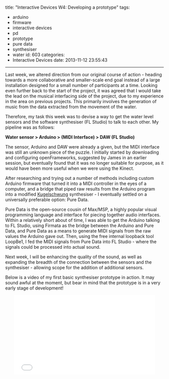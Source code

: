 title: "Interactive Devices W4: Developing a prototype"
tags:
  - arduino
  - firmware
  - interactive devices
  - pd
  - prototype
  - pure data
  - synthesiser
  - water
id: 603
categories:
  - Interactive Devices
date: 2013-11-12 23:55:43
---

Last week, we altered direction from our original course of action - heading towards a more collaborative and smaller-scale end goal instead of a large installation designed for a small number of participants at a time. Looking even further back to the start of the project, it was agreed that I would take the lead on the musical interfacing side of the project, due to my experience in the area on previous projects. This primarily involves the generation of music from the data extracted from the movement of the water.

<!-- more -->

Therefore, my task this week was to devise a way to get the water level sensors and the software synthesiser (FL Studio) to talk to each other. My pipeline was as follows:

**Water sensor &gt; Arduino &gt; (MIDI Interface) &gt; DAW (FL Studio)**

The sensor, Arduino and DAW were already a given, but the MIDI interface was still an unknown piece of the puzzle. I initially started by downloading and configuring openFrameworks, suggested by James in an earlier session, but eventually found that it was no longer suitable for purpose, as it would have been more useful when we were using the Kinect.

After researching and trying out a number of methods including custom Arduino firmware that turned it into a MIDI controller in the eyes of a computer, and a bridge that piped raw results from the Arduino program into a modified [Kugelschwung](http://www.eecs.umich.edu/nime2012/Proceedings/papers/131_Final_Manuscript.pdf) synthesiser - I eventually settled on a universally preferable option: Pure Data.

Pure Data is the open-source cousin of Max/MSP, a highly popular visual programming language and interface for piecing together audio interfaces. Within a relatively short about of time, I was able to get the Arduino talking to FL Studio, using Firmata as the bridge between the Arduino and Pure Data, and Pure Data as a means to generate MIDI signals from the raw values the Arduino gave out. Then, using the free internal loopback tool LoopBe1, I fed the MIDI signals from Pure Data into FL Studio - where the signals could be processed into actual sound.

Next week, I will be enhancing the quality of the sound, as well as expanding the breadth of the connection between the sensors and the synthesiser - allowing scope for the addition of additional sensors.

Below is a video of my first basic synthesiser prototype in action. It may sound awful at the moment, but bear in mind that the prototype is in a very early stage of development!

<center><iframe src="//www.youtube.com/embed/NbIr9tQMA1E" height="252" width="448" frameborder="0"></iframe></center>